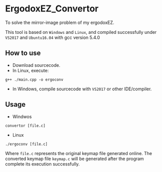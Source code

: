 # ErgodoxEZ_Convertor
To solve the mirror-image problem of my ergodoxEZ.
 
This tool is based on `Windows` and `Linux`, and compiled successfully under `VS2017` and `Ubuntu16.04` with gcc version 5.4.0
## How to use
+ Download sourcecode.
+ In Linux, execute:
```
g++ ./main.cpp -o ergoconv
```
+ In Windows, compile sourcecode with `VS2017` or other IDE/compiler.

## Usage
+ Windwos
```
convertor [file.c]
```
+ Linux
```
./ergoconv [file.c]
```
Where `file.c` represents the original keymap file generated online. 
The converted keymap file `keymap.c` will be generated after the program complete its execution  successfully.

